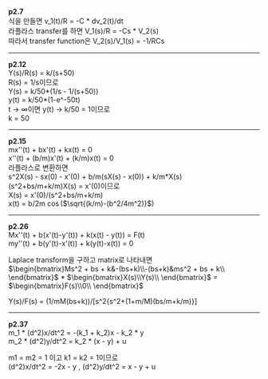 **p2.7**   
식을 만들면 v_1(t)/R = -C * dv_2(t)/dt  
라플라스 transfer를 하면 V_1(s)/R = -Cs * V_2(s)  
따라서 transfer function은 V_2(s)/V_1(s) = -1/RCs

---

**p2.12**  
Y(s)/R(s) = k/(s+50)  
R(s) = 1/s이므로  
Y(s) = k/50*(1/s - 1/(s+50))  
y(t) = k/50*(1-e^-50t)  
t -> ∞이면 y(t) -> k/50 = 1이므로  
k = 50  

---

**p2.15**  
mx''(t) + bx'(t) + kx(t) = 0  
x''(t) + (b/m)x'(t) + (k/m)x(t) = 0  
라플라스로 변환하면  
s^2X(s) - sx(0) - x'(0) + b/m(sX(s) - x(0)) + k/m*X(s)  
(s^2+bs/m+k/m)X(s) = x'(0)이므로  
X(s) = x'(0)/(s^2+bs/m+k/m)  
x(t) = b/2m $\cos($$\sqrt{(k/m)-(b^2/4m^2)}$$)$

---


**p2.26**  
Mx''(t) + b(x'(t)-y'(t)) + k(x(t) - y(t)) = F(t)  
my''(t) + b(y'(t)-x'(t)) + k(y(t)-x(t)) = 0  

Laplace transform을 구하고 matrix로 나타내면    
$\begin{bmatrix}Ms^2 + bs + k&-(bs+k)\\-(bs+k)&ms^2 + bs + k\\ \end{bmatrix}$ *
$\begin{bmatrix}X(s)\\Y(s)\\ \end{bmatrix}$
= $\begin{bmatrix}F(s)\\0\\ \end{bmatrix}$  


Y(s)/F(s) = (1/mM(bs+k))/[s^2{s^2+(1+m/M)(bs/m+k/m)}]

---

**p2.37**  
m_1 * (d^2)x/dt^2 = -(k_1 + k_2)x - k_2 * y  
m_2 * (d^2)y/dt^2 = k_2 * (x - y) + u  

m1 = m2 = 1 이고 k1 = k2 = 1이므로  
(d^2)x/dt^2 = -2x - y , (d^2)y/dt^2 =  x - y + u  

<!---
kmjw99/kmjw99 is a ✨ special ✨ repository because its `README.md` (this file) appears on your GitHub profile.
You can click the Preview link to take a look at your changes.
--->

